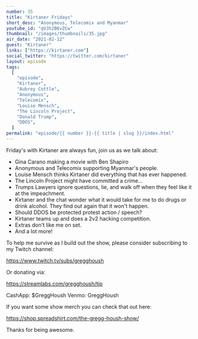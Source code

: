 ```yaml
---
number: 35
title: "Kirtaner Fridays"
short_desc: "Anonymous, Telecomix and Myanmar"
youtube_id: "qVJh2B6vZCw"
thumbnail: "/images/thumbnails/35.jpg"
air_date: "2021-02-12"
guest: "Kirtaner"
links: ["https://kirtaner.com"]
social_twitter: "https://twitter.com/kirtaner"
layout: episode
tags:
  [
    "episode",
    "Kirtaner",
    "Aubrey Cottle",
    "Anonymous",
    "Telecomix",
    "Louise Mensch",
    "The Lincoln Project",
    "Donald Trump",
    "DDOS",
  ]
permalink: "episode/{{ number }}-{{ title | slug }}/index.html"
---
```


Friday's with Kirtaner are always fun, join us as we talk about:

- Gina Carano making a movie with Ben Shapiro
- Anonymous and Telecomix supporting Myanmar's people.
- Louise Mensch thinks Kirtaner did everything that has ever happened.
- The Lincoln Project might have committed a crime...
- Trumps Lawyers ignore questions, lie, and walk off when they feel like it at the impeachment.
- Kirtaner and the chat wonder what it would take for me to do drugs or drink alcohol. They find out again that it won't happen.
- Should DDOS be protected protest action / speech?
- Kirtaner teams up and does a 2v2 hacking competition.
- Extras don't like me on set.
- And a lot more!

To help me survive as I build out the show, please consider subscribing to my Twitch channel:

https://www.twitch.tv/subs/gregghoush​​

Or donating via:

https://streamlabs.com/gregghoush/tip​​

CashApp: $GreggHoush
Venmo: GreggHoush

If you want some show merch you can check that out here:

https://shop.spreadshirt.com/the-gregg-housh-show/

Thanks for being awesome.
